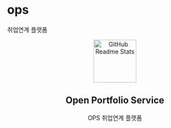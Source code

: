 ops
===

취업연계 플랫폼

<p align="center">
 <img width="100px" src="https://res.cloudinary.com/anuraghazra/image/upload/v1594908242/logo_ccswme.svg" align="center" alt="GitHub Readme Stats" />
 <h2 align="center">Open Portfolio Service</h2>
 <p align="center">OPS 취업연계 플랫폼</p>
</p>

